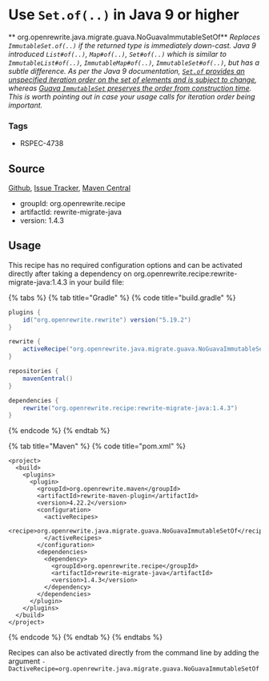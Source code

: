 # Use `Set.of(..)` in Java 9 or higher

** org.openrewrite.java.migrate.guava.NoGuavaImmutableSetOf**
_Replaces `ImmutableSet.of(..)` if the returned type is immediately down-cast.
  Java 9 introduced `List#of(..)`, `Map#of(..)`, `Set#of(..)` which is similar to `ImmutableList#of(..)`, `ImmutableMap#of(..)`, `ImmutableSet#of(..)`, but has a subtle difference.
  As per the Java 9 documentation, [`Set.of` provides an unspecified iteration order on the set of elements and is subject to change](https://docs.oracle.com/javase/9/docs/api/java/util/Set.html), whereas [Guava `ImmutableSet` preserves the order from construction time](https://github.com/google/guava/wiki/ImmutableCollectionsExplained#how).
  This is worth pointing out in case your usage calls for iteration order being important._

### Tags

* RSPEC-4738

## Source

[Github](https://github.com/openrewrite/rewrite-migrate-java), [Issue Tracker](https://github.com/openrewrite/rewrite-migrate-java/issues), [Maven Central](https://search.maven.org/artifact/org.openrewrite.recipe/rewrite-migrate-java/1.4.3/jar)

* groupId: org.openrewrite.recipe
* artifactId: rewrite-migrate-java
* version: 1.4.3


## Usage

This recipe has no required configuration options and can be activated directly after taking a dependency on org.openrewrite.recipe:rewrite-migrate-java:1.4.3 in your build file:

{% tabs %}
{% tab title="Gradle" %}
{% code title="build.gradle" %}
```groovy
plugins {
    id("org.openrewrite.rewrite") version("5.19.2")
}

rewrite {
    activeRecipe("org.openrewrite.java.migrate.guava.NoGuavaImmutableSetOf")
}

repositories {
    mavenCentral()
}

dependencies {
    rewrite("org.openrewrite.recipe:rewrite-migrate-java:1.4.3")
}
```
{% endcode %}
{% endtab %}

{% tab title="Maven" %}
{% code title="pom.xml" %}
```markup
<project>
  <build>
    <plugins>
      <plugin>
        <groupId>org.openrewrite.maven</groupId>
        <artifactId>rewrite-maven-plugin</artifactId>
        <version>4.22.2</version>
        <configuration>
          <activeRecipes>
            <recipe>org.openrewrite.java.migrate.guava.NoGuavaImmutableSetOf</recipe>
          </activeRecipes>
        </configuration>
        <dependencies>
          <dependency>
            <groupId>org.openrewrite.recipe</groupId>
            <artifactId>rewrite-migrate-java</artifactId>
            <version>1.4.3</version>
          </dependency>
        </dependencies>
      </plugin>
    </plugins>
  </build>
</project>
```
{% endcode %}
{% endtab %}
{% endtabs %}

Recipes can also be activated directly from the command line by adding the argument `-DactiveRecipe=org.openrewrite.java.migrate.guava.NoGuavaImmutableSetOf`
